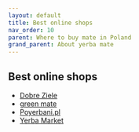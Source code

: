 ```yaml
---
layout: default
title: Best online shops
nav_order: 10
parent: Where to buy mate in Poland 
grand_parent: About yerba mate
---
```


## Best online shops

* [Dobre Ziele](https://dobreziele.pl/)
* [green mate](https://greenmate.pl/)
* [Poyerbani.pl](https://www.poyerbani.pl/)
* [Yerba Market](https://www.yerbamarket.com/)